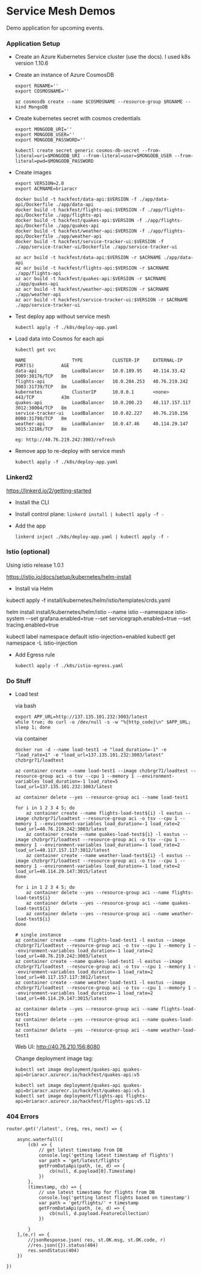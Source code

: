 # Service Mesh Demos

Demo application for upcoming events.


### Application Setup

* Create an Azure Kubernetes Service cluster (use the docs). I used k8s version 1.10.6

* Create an instance of Azure CosmosDB
    ```
    export RGNAME=''
    export COSMOSNAME=''

    az cosmosdb create --name $COSMOSNAME --resource-group $RGNAME --kind MongoDB
    ```

* Create kubernetes secret with cosmos credentials
    ```
    export MONGODB_URI=''
    export MONGODB_USER=''
    export MONGODB_PASSWORD=''

    kubectl create secret generic cosmos-db-secret --from-literal=uri=$MONGODB_URI --from-literal=user=$MONGODB_USER --from-literal=pwd=$MONGODB_PASSWORD
    ```

* Create images
    ```
    export VERSION=2.0
    export ACRNAME=briaracr

    docker build -t hackfest/data-api:$VERSION -f ./app/data-api/Dockerfile ./app/data-api
    docker build -t hackfest/flights-api:$VERSION -f ./app/flights-api/Dockerfile ./app/flights-api
    docker build -t hackfest/quakes-api:$VERSION -f ./app/flights-api/Dockerfile ./app/quakes-api
    docker build -t hackfest/weather-api:$VERSION -f ./app/flights-api/Dockerfile ./app/weather-api
    docker build -t hackfest/service-tracker-ui:$VERSION -f ./app/service-tracker-ui/Dockerfile ./app/service-tracker-ui

    az acr build -t hackfest/data-api:$VERSION -r $ACRNAME ./app/data-api
    az acr build -t hackfest/flights-api:$VERSION -r $ACRNAME ./app/flights-api
    az acr build -t hackfest/quakes-api:$VERSION -r $ACRNAME ./app/quakes-api
    az acr build -t hackfest/weather-api:$VERSION -r $ACRNAME ./app/weather-api
    az acr build -t hackfest/service-tracker-ui:$VERSION -r $ACRNAME ./app/service-tracker-ui
    ```


* Test deploy app without service mesh
    ```
    kubectl apply -f ./k8s/deploy-app.yaml
    ```

* Load data into Cosmos for each api
    ```
    kubectl get svc

    NAME                 TYPE           CLUSTER-IP     EXTERNAL-IP      PORT(S)          AGE
    data-api             LoadBalancer   10.0.189.95    40.114.33.42     3009:30176/TCP   8m
    flights-api          LoadBalancer   10.0.204.253   40.76.219.242    3003:31739/TCP   8m
    kubernetes           ClusterIP      10.0.0.1       <none>           443/TCP          43m
    quakes-api           LoadBalancer   10.0.200.23    40.117.157.117   3012:30004/TCP   8m
    service-tracker-ui   LoadBalancer   10.0.82.227    40.76.210.156    8080:31798/TCP   8m
    weather-api          LoadBalancer   10.0.47.46     40.114.29.147    3015:32186/TCP   8m
    
    eg: http://40.76.219.242:3003/refresh
    ```

* Remove app to re-deploy with service mesh
    ```
    kubectl apply -f ./k8s/deploy-app.yaml
    ```

### Linkerd2

https://linkerd.io/2/getting-started 

* Install the CLI

* Install control plane: ```linkerd install | kubectl apply -f -```

* Add the app
    ```
    linkerd inject ./k8s/deploy-app.yaml | kubectl apply -f -
    ```

### Istio (optional)

Using istio release 1.0.1

https://istio.io/docs/setup/kubernetes/helm-install

* Install via Helm

kubectl apply -f install/kubernetes/helm/istio/templates/crds.yaml

helm install install/kubernetes/helm/istio --name istio --namespace istio-system --set grafana.enabled=true --set servicegraph.enabled=true --set tracing.enabled=true

kubectl label namespace default istio-injection=enabled
kubectl get namespace -L istio-injection

* Add Egress rule 
    ```
    kubectl apply -f ./k8s/istio-egress.yaml
    ```


### Do Stuff

* Load test

    via bash

    ```
    export APP_URL=http://137.135.101.232:3003/latest
    while true; do curl -o /dev/null -s -w "%{http_code}\n" $APP_URL; sleep 1; done
    ```

    via container

    ```
    docker run -d --name load-test1 -e "load_duration=-1" -e "load_rate=1" -e "load_url=137.135.101.232:3003/latest" chzbrgr71/loadtest

    az container create --name load-test1 --image chzbrgr71/loadtest --resource-group aci -o tsv --cpu 1 --memory 1 --environment-variables load_duration=-1 load_rate=5 load_url=137.135.101.232:3003/latest

    az container delete --yes --resource-group aci --name load-test1
    ```

    ```
    for i in 1 2 3 4 5; do
        az container create --name flights-load-test${i} -l eastus --image chzbrgr71/loadtest --resource-group aci -o tsv --cpu 1 --memory 1 --environment-variables load_duration=-1 load_rate=2 load_url=40.76.219.242:3003/latest
        az container create --name quakes-load-test${i} -l eastus --image chzbrgr71/loadtest --resource-group aci -o tsv --cpu 1 --memory 1 --environment-variables load_duration=-1 load_rate=2 load_url=40.117.157.117:3012/latest
        az container create --name weather-load-test${i} -l eastus --image chzbrgr71/loadtest --resource-group aci -o tsv --cpu 1 --memory 1 --environment-variables load_duration=-1 load_rate=2 load_url=40.114.29.147:3015/latest
    done

    for i in 1 2 3 4 5; do
        az container delete --yes --resource-group aci --name flights-load-test${i}
        az container delete --yes --resource-group aci --name quakes-load-test${i}
        az container delete --yes --resource-group aci --name weather-load-test${i}
    done

    # single instance
    az container create --name flights-load-test1 -l eastus --image chzbrgr71/loadtest --resource-group aci -o tsv --cpu 1 --memory 1 --environment-variables load_duration=-1 load_rate=2 load_url=40.76.219.242:3003/latest
    az container create --name quakes-load-test1 -l eastus --image chzbrgr71/loadtest --resource-group aci -o tsv --cpu 1 --memory 1 --environment-variables load_duration=-1 load_rate=2 load_url=40.117.157.117:3012/latest
    az container create --name weather-load-test1 -l eastus --image chzbrgr71/loadtest --resource-group aci -o tsv --cpu 1 --memory 1 --environment-variables load_duration=-1 load_rate=2 load_url=40.114.29.147:3015/latest

    az container delete --yes --resource-group aci --name flights-load-test1
    az container delete --yes --resource-group aci --name quakes-load-test1
    az container delete --yes --resource-group aci --name weather-load-test1
    ```
    Web UI: http://40.76.210.156:8080


    Change deployment image tag:
    ```
    kubectl set image deployment/quakes-api quakes-api=briaracr.azurecr.io/hackfest/quakes-api:v5

    kubectl set image deployment/quakes-api quakes-api=briaracr.azurecr.io/hackfest/quakes-api:v5.1
    kubectl set image deployment/flights-api flights-api=briaracr.azurecr.io/hackfest/flights-api:v5.12
    ```

### 404 Errors

```
router.get('/latest', (req, res, next) => {

    async.waterfall([
        (cb) => {
            // get latest timestamp from DB
            console.log('getting latest timestamp of flights')
            var path = 'get/latest/flights'
            getFromDataApi(path, (e, d) => {
                cb(null, d.payload[0].Timestamp)
            })
        },
        (timestamp, cb) => {
            // use latest timestamp for flights from DB
            console.log('getting latest flights based on timestamp')
            var path = 'get/flights/' + timestamp
            getFromDataApi(path, (e, d) => {
                cb(null, d.payload.FeatureCollection)
            })

        }
    ],(e,r) => {
        //jsonResponse.json( res, st.OK.msg, st.OK.code, r)
        //res.json({}).status(404) 
        res.sendStatus(404)
    })

})
```